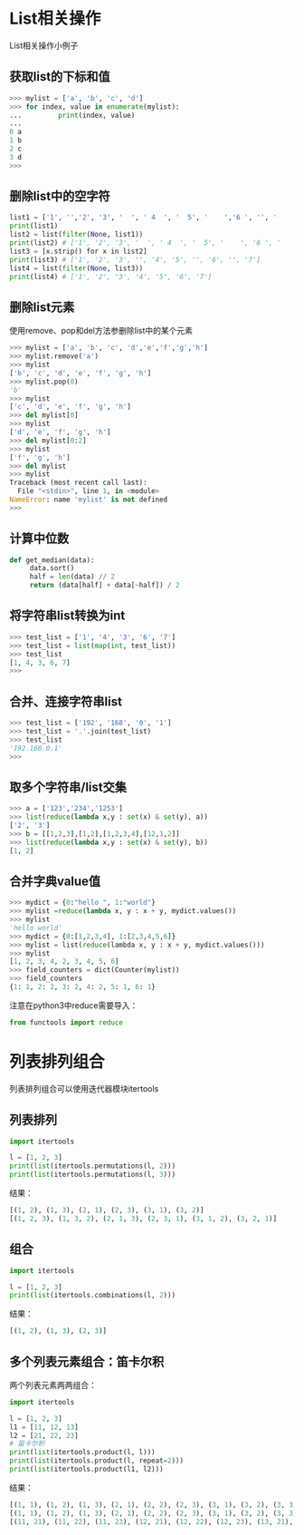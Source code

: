 # List相关操作
List相关操作小例子
<!--more-->

## 获取list的下标和值
```python
>>> mylist = ['a', 'b', 'c', 'd']
>>> for index, value in enumerate(mylist):
...         print(index, value)
...
0 a
1 b
2 c
3 d
>>>
```

## 删除list中的空字符

```python
list1 = ['1', '','2', '3', '  ', ' 4  ', '  5', '    ','6 ', '', '     ',None, '7']
print(list1)
list2 = list(filter(None, list1)) 
print(list2) # ['1', '2', '3', '  ', ' 4  ', '  5', '    ', '6 ', '     ', '7']
list3 = [x.strip() for x in list2]
print(list3) # ['1', '2', '3', '', '4', '5', '', '6', '', '7']
list4 = list(filter(None, list3))  
print(list4) # ['1', '2', '3', '4', '5', '6', '7']
```

## 删除list元素
使用remove、pop和del方法参删除list中的某个元素
```python
>>> mylist = ['a', 'b', 'c', 'd','e','f','g','h']
>>> mylist.remove('a')
>>> mylist
['b', 'c', 'd', 'e', 'f', 'g', 'h']
>>> mylist.pop(0)
'b'
>>> mylist
['c', 'd', 'e', 'f', 'g', 'h']
>>> del mylist[0]
>>> mylist
['d', 'e', 'f', 'g', 'h']
>>> del mylist[0:2]
>>> mylist
['f', 'g', 'h']
>>> del mylist
>>> mylist
Traceback (most recent call last):
  File "<stdin>", line 1, in <module>
NameError: name 'mylist' is not defined
>>>
```

## 计算中位数
```python
def get_median(data):
     data.sort()
     half = len(data) // 2
     return (data[half] + data[~half]) / 2
```

## 将字符串list转换为int
```python
>>> test_list = ['1', '4', '3', '6', '7']
>>> test_list = list(map(int, test_list))
>>> test_list
[1, 4, 3, 6, 7]
>>>
```

## 合并、连接字符串list
```python
>>> test_list = ['192', '168', '0', '1']
>>> test_list = '.'.join(test_list)
>>> test_list
'192.168.0.1'
>>>
```

## 取多个字符串/list交集
```python
>>> a = ['123','234','1253']
>>> list(reduce(lambda x,y : set(x) & set(y), a))
['2', '3']
>>> b = [[1,2,3],[1,2],[1,2,3,4],[12,1,2]]
>>> list(reduce(lambda x,y : set(x) & set(y), b))
[1, 2]
```

## 合并字典value值
```python
>>> mydict = {0:"hello ", 1:"world"}
>>> mylist =reduce(lambda x, y : x + y, mydict.values())
>>> mylist
'hello world'
>>> mydict = {0:[1,2,3,4], 1:[2,3,4,5,6]}
>>> mylist = list(reduce(lambda x, y : x + y, mydict.values()))
>>> mylist
[1, 2, 3, 4, 2, 3, 4, 5, 6]
>>> field_counters = dict(Counter(mylist))
>>> field_counters
{1: 1, 2: 2, 3: 2, 4: 2, 5: 1, 6: 1}
```
注意在python3中reduce需要导入：
```python
from functools import reduce
```
# 列表排列组合
列表排列组合可以使用迭代器模块itertools

## 列表排列
```python
import itertools

l = [1, 2, 3]
print(list(itertools.permutations(l, 2)))
print(list(itertools.permutations(l, 3)))
```
结果：
```python
[(1, 2), (1, 3), (2, 1), (2, 3), (3, 1), (3, 2)]
[(1, 2, 3), (1, 3, 2), (2, 1, 3), (2, 3, 1), (3, 1, 2), (3, 2, 1)]
```

## 组合
```python
import itertools

l = [1, 2, 3]
print(list(itertools.combinations(l, 2)))
```
结果：
```python
[(1, 2), (1, 3), (2, 3)]
```

## 多个列表元素组合：笛卡尔积
两个列表元素两两组合：
```python
import itertools

l = [1, 2, 3]
l1 = [11, 12, 13]
l2 = [21, 22, 23]
# 笛卡尔积
print(list(itertools.product(l, l)))
print(list(itertools.product(l, repeat=2)))
print(list(itertools.product(l1, l2)))
```
结果：
```python
[(1, 1), (1, 2), (1, 3), (2, 1), (2, 2), (2, 3), (3, 1), (3, 2), (3, 3)]
[(1, 1), (1, 2), (1, 3), (2, 1), (2, 2), (2, 3), (3, 1), (3, 2), (3, 3)]
[(11, 21), (11, 22), (11, 23), (12, 21), (12, 22), (12, 23), (13, 21), (13, 22), (13, 23)]
```
